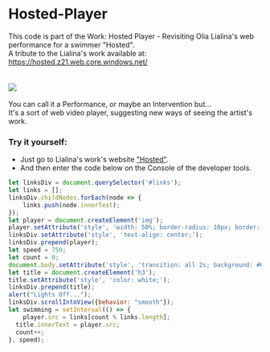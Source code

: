 # Hosted-Player


This code is part of the Work: Hosted Player - Revisiting Olia Lialina's web performance for a swimmer "Hosted".<br/>
A tribute to the Lialina's work available at: https://hosted.z21.web.core.windows.net/<br/>
<br/>
<br/>
![](https://github.com/rochasdemarte/Hosted-Player/blob/main/Hosted-Player.gif)
<br/><br/>
You can call it a Performance, or maybe an Intervention but...<br/>
It's a sort of web video player, suggesting new ways of seeing the artist's work.
<br/>
### Try it yourself:
- Just go to Lialina's work's website ["Hosted"](https://hosted.z21.web.core.windows.net/).<br/>
- And then enter the code below on the Console of the developer tools.
```javascript
let linksDiv = document.querySelector('#links');
let links = [];
linksDiv.childNodes.forEach(node => {
    links.push(node.innerText);
});
let player = document.createElement('img');
player.setAttribute('style', 'width: 50%; border-radius: 10px; border: 2px solid black');
linksDiv.setAttribute('style', 'text-align: center;');
linksDiv.prepend(player);
let speed = 750;
let count = 0;
document.body.setAttribute('style', 'transition: all 2s; background: #090909; color: fdfdfd;');
let title = document.createElement('h3');
title.setAttribute('style', 'color: white;');
linksDiv.prepend(title);
alert("Lights Off...");
linksDiv.scrollIntoView({behavior: "smooth"});
let swimming = setInterval(() => {
	player.src = links[count % links.length];
  title.innerText = player.src;
  count++;
}, speed);
```
